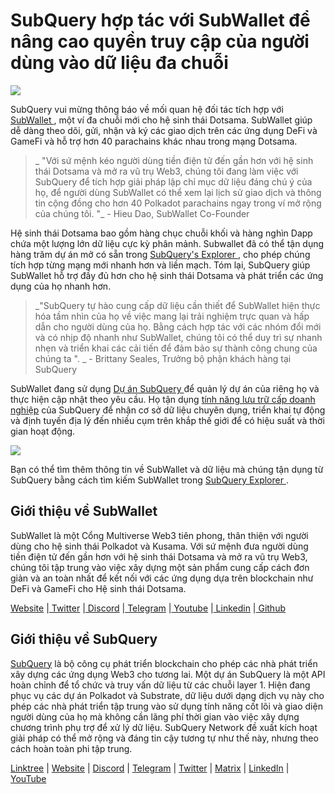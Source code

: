 # SubQuery hợp tác với SubWallet để nâng cao quyền truy cập của người dùng vào dữ liệu đa chuỗi

![](https://miro.medium.com/max/1400/0*WrTfOuh_9W9uOs_s)

SubQuery vui mừng thông báo về mối quan hệ đối tác tích hợp với [ SubWallet ](https://subwallet.app/), một ví đa chuỗi mới cho hệ sinh thái Dotsama. SubWallet giúp dễ dàng theo dõi, gửi, nhận và ký các giao dịch trên các ứng dụng DeFi và GameFi và hỗ trợ hơn 40 parachains khác nhau trong mạng Dotsama.

> _ "Với sứ mệnh kéo người dùng tiền điện tử đến gần hơn với hệ sinh thái Dotsama và mở ra vũ trụ Web3, chúng tôi đang làm việc với SubQuery để tích hợp giải pháp lập chỉ mục dữ liệu đáng chú ý của họ, để người dùng SubWallet có thể xem lại lịch sử giao dịch và thông tin cộng đồng cho hơn 40 Polkadot parachains ngay trong ví mở rộng của chúng tôi. "_ - Hieu Dao, SubWallet Co-Founder

Hệ sinh thái Dotsama bao gồm hàng chục chuỗi khối và hàng nghìn Dapp chứa một lượng lớn dữ liệu cực kỳ phân mảnh. Subwallet đã có thể tận dụng hàng trăm dự án mở có sẵn trong [ SubQuery's Explorer ](https://explorer.subquery.network/), cho phép chúng tích hợp từng mạng mới nhanh hơn và liền mạch. Tóm lại, SubQuery giúp SubWallet hỗ trợ đầy đủ hơn cho hệ sinh thái Dotsama và phát triển các ứng dụng của họ nhanh hơn.

> _"SubQuery tự hào cung cấp dữ liệu cần thiết để SubWallet hiện thực hóa tầm nhìn của họ về việc mang lại trải nghiệm trực quan và hấp dẫn cho người dùng của họ. Bằng cách hợp tác với các nhóm đổi mới và có nhịp độ nhanh như SubWallet, chúng tôi có thể duy trì sự nhanh nhẹn và triển khai các cải tiến để đảm bảo sự thành công chung của chúng ta ". _ - Brittany Seales, Trưởng bộ phận khách hàng tại SubQuery

SubWallet đang sử dụng [ Dự án SubQuery ](https://project.subquery.network/) để quản lý dự án của riêng họ và thực hiện cập nhật theo yêu cầu. Họ tận dụng [ tính năng lưu trữ cấp doanh nghiệp](../blogs/20211228-enterprise-hosted.md) của SubQuery để nhận cơ sở dữ liệu chuyên dụng, triển khai tự động và định tuyến địa lý đến nhiều cụm trên khắp thế giới để có hiệu suất và thời gian hoạt động.

![](https://miro.medium.com/max/1400/0*2veb8l0E6zpyhhNB)

Bạn có thể tìm thêm thông tin về SubWallet và dữ liệu mà chúng tận dụng từ SubQuery bằng cách tìm kiếm SubWallet trong [ SubQuery Explorer ](https://explorer.subquery.network/).

## Giới thiệu về SubWallet

SubWallet là một Cổng Multiverse Web3 tiên phong, thân thiện với người dùng cho hệ sinh thái Polkadot và Kusama. Với sứ mệnh đưa người dùng tiền điện tử đến gần hơn với hệ sinh thái Dotsama và mở ra vũ trụ Web3, chúng tôi tập trung vào việc xây dựng một sản phẩm cung cấp cách đơn giản và an toàn nhất để kết nối với các ứng dụng dựa trên blockchain như DeFi và GameFi cho Hệ sinh thái Dotsama.

[Website](https://subwallet.app/) |[ Twitter](https://twitter.com/subwalletapp) |[ Discord](https://discord.gg/eDdVzF8ynJ) |[ Telegram](https://t.me/subwallet) |[ Youtube](https://www.youtube.com/channel/UC5XYLzQ1G077kUb7guZEMdA) |[ Linkedin](https://www.linkedin.com/company/subwallet/) |[ Github](https://github.com/Koniverse)

## Giới thiệu về SubQuery

[SubQuery](https://subquery.network) là bộ công cụ phát triển blockchain cho phép các nhà phát triển xây dựng các ứng dụng Web3 cho tương lai. Một dự án SubQuery là một API hoàn chỉnh để tổ chức và truy vấn dữ liệu từ các chuỗi layer 1. Hiện đang phục vụ các dự án Polkadot và Substrate, dữ liệu dưới dạng dịch vụ này cho phép các nhà phát triển tập trung vào sử dụng tính năng cốt lõi và giao diện người dùng của họ mà không cần lãng phí thời gian vào việc xây dựng chương trình phụ trợ để xử lý dữ liệu. SubQuery Network đề xuất kích hoạt giải pháp có thể mở rộng và đáng tin cậy tương tự như thế này, nhưng theo cách hoàn toàn phi tập trung.

​​[Linktree](https://linktr.ee/subquerynetwork) | [Website](https://subquery.network/) | [Discord](https://discord.com/invite/78zg8aBSMG) | [Telegram](https://t.me/subquerynetwork) | [Twitter](https://twitter.com/subquerynetwork) | [Matrix](https://matrix.to/#/#subquery:matrix.org) | [LinkedIn](https://www.linkedin.com/company/subquery) | [YouTube](https://www.youtube.com/channel/UCi1a6NUUjegcLHDFLr7CqLw)
